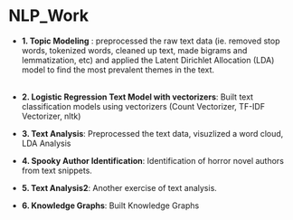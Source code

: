 # NLP_Work


* __1. Topic Modeling__ : preprocessed the raw text data (ie. removed stop words, tokenized words, cleaned up text, made bigrams and lemmatization, etc) and applied the Latent Dirichlet Allocation (LDA) model to find the most prevalent themes in the text. <br><br>

* __2. Logistic Regression Text Model with vectorizers__: Built text classification models using vectorizers (Count Vectorizer, TF-IDF Vectorizer, nltk) 

* __3. Text Analysis__: Preprocessed the text data, visuzlized a word cloud, LDA Analysis

* __4. Spooky Author Identification__: Identification of horror novel authors from text snippets.

* __5. Text Analysis2__: Another exercise of text analysis. 

* __6. Knowledge Graphs__: Built Knowledge Graphs
